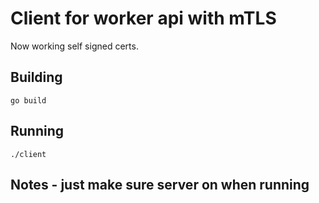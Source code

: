 # Client for worker api with mTLS

Now working self signed certs. 

## Building

```
go build
```

## Running

```
./client
```

## Notes - just make sure server on when running
